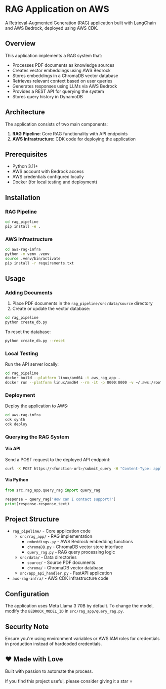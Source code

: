 # RAG Application on AWS

A Retrieval-Augmented Generation (RAG) application built with LangChain and AWS Bedrock, deployed using AWS CDK.

## Overview

This application implements a RAG system that:
- Processes PDF documents as knowledge sources
- Creates vector embeddings using AWS Bedrock
- Stores embeddings in a ChromaDB vector database
- Retrieves relevant context based on user queries
- Generates responses using LLMs via AWS Bedrock
- Provides a REST API for querying the system
- Stores query history in DynamoDB

## Architecture

The application consists of two main components:
1. **RAG Pipeline**: Core RAG functionality with API endpoints
2. **AWS Infrastructure**: CDK code for deploying the application

## Prerequisites

- Python 3.11+
- AWS account with Bedrock access
- AWS credentials configured locally
- Docker (for local testing and deployment)

## Installation

### RAG Pipeline

```bash
cd rag_pipeline
pip install -e .
```

### AWS Infrastructure

```bash
cd aws-rag-infra
python -m venv .venv
source .venv/bin/activate
pip install -r requirements.txt
```

## Usage

### Adding Documents

1. Place PDF documents in the `rag_pipeline/src/data/source` directory
2. Create or update the vector database:
```bash
cd rag_pipeline
python create_db.py
```

To reset the database:
```bash
python create_db.py --reset
```

### Local Testing

Run the API server locally:
```bash
cd rag_pipeline
docker build --platform linux/amd64 -t aws_rag_app .
docker run --platform linux/amd64 --rm -it -p 8000:8000 -v ~/.aws:/root/.aws --entrypoint python aws_rag_app src/app_api_handler.py
```

### Deployment

Deploy the application to AWS:
```bash
cd aws-rag-infra
cdk synth
cdk deploy
```

### Querying the RAG System

#### Via API

Send a POST request to the deployed API endpoint:
```bash
curl -X POST https://<function-url>/submit_query -H "Content-Type: application/json" -d '{"query_text":"How can I contact support?"}'
```

#### Via Python

```python
from src.rag_app.query_rag import query_rag

response = query_rag("How can I contact support?")
print(response.response_text)
```

## Project Structure

- `rag_pipeline/` - Core application code
  - `src/rag_app/` - RAG implementation
    - `embeddings.py` - AWS Bedrock embedding functions
    - `chromaDB.py` - ChromaDB vector store interface
    - `query_rag.py` - RAG query processing logic
  - `src/data/` - Data directories
    - `source/` - Source PDF documents
    - `chroma/` - ChromaDB vector database
  - `src/app_api_handler.py` - FastAPI application
- `aws-rag-infra/` - AWS CDK infrastructure code

## Configuration

The application uses Meta Llama 3 70B by default. To change the model, modify the `BEDROCK_MODEL_ID` in `src/rag_app/query_rag.py`.

## Security Note

Ensure you're using environment variables or AWS IAM roles for credentials in production instead of hardcoded credentials.

## ❤️ Made with Love

Built with passion to automate the process.

If you find this project useful, please consider giving it a star ⭐
